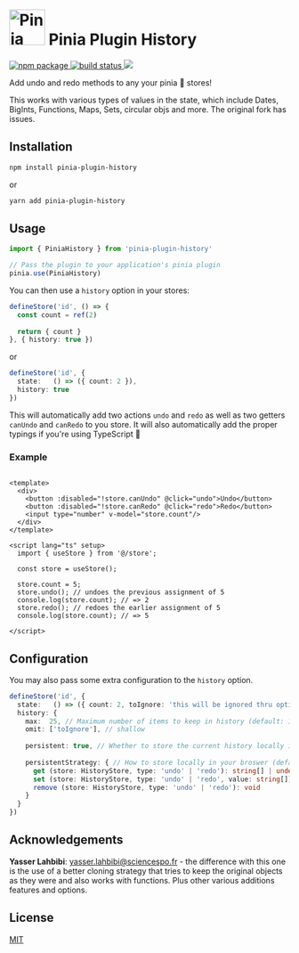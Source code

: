 <h1>
  <img height="64" src="https://pinia.esm.dev/logo.svg" alt="Pinia logo">
  Pinia Plugin History
</h1>

<a href="https://npmjs.com/package/pinia-plugin-history">
  <img src="https://badgen.net/npm/v/pinia-plugin-history" alt="npm package">
</a>
<a href="https://github.com/yassilah/pinia-plugin-history/actions/workflows/run-tests.yml">
  <img src="https://github.com/yassilah/pinia-plugin-history/actions/workflows/run-tests.yml/badge.svg" alt="build status">
</a>
<a href="https://codecov.io/gh/yassilah/pinia-plugin-history">
  <img src="https://codecov.io/gh/yassilah/pinia-plugin-history/branch/main/graph/badge.svg"/>
</a>

Add undo and redo methods to any your pinia 🍍 stores!

This works with various types of values in the state, which include Dates, BigInts, Functions, Maps, Sets, circular objs and more. The original fork has issues.

## Installation

```sh
npm install pinia-plugin-history
```

or

```sh
yarn add pinia-plugin-history
```

## Usage

```ts
import { PiniaHistory } from 'pinia-plugin-history'

// Pass the plugin to your application's pinia plugin
pinia.use(PiniaHistory)
```

You can then use a `history` option in your stores:

```ts
defineStore('id', () => {
  const count = ref(2)
  
  return { count }
}, { history: true })
```

or

```ts
defineStore('id', {
  state:   () => ({ count: 2 }),
  history: true
})
```

This will automatically add two actions `undo` and `redo` as well as two getters `canUndo` and `canRedo` to you store. It will also automatically add the proper typings if you're
using TypeScript 🎉

### Example

```vue

<template>
  <div>
    <button :disabled="!store.canUndo" @click="undo">Undo</button>
    <button :disabled="!store.canRedo" @click="redo">Redo</button>
    <input type="number" v-model="store.count"/>
  </div>
</template>

<script lang="ts" setup>
  import { useStore } from '@/store';

  const store = useStore();

  store.count = 5;
  store.undo(); // undoes the previous assignment of 5
  console.log(store.count); // => 2
  store.redo(); // redoes the earlier assignment of 5
  console.log(store.count); // => 5

</script>
```

## Configuration

You may also pass some extra configuration to the `history` option.

```ts
defineStore('id', {
  state:   () => ({ count: 2, toIgnore: 'this will be ignored thru options' }),
  history: {
    max:  25, // Maximum number of items to keep in history (default: 10)
    omit: ['toIgnore'], // shallow
    
    persistent: true, // Whether to store the current history locally in your browser (default: false)
    
    persistentStrategy: { // How to store locally in your broswer (default: use `localStorage` if available)
      get (store: HistoryStore, type: 'undo' | 'redo'): string[] | undefined,
      set (store: HistoryStore, type: 'undo' | 'redo', value: string[]): void,
      remove (store: HistoryStore, type: 'undo' | 'redo'): void
    }
  }
})
```

## Acknowledgements

**Yasser Lahbibi**: yasser.lahbibi@sciencespo.fr - the difference with this one is the use of a better cloning strategy that tries to keep the original objects as they were and also works with functions. Plus other various additions features and options.

## License

[MIT](http://opensource.org/licenses/MIT)
